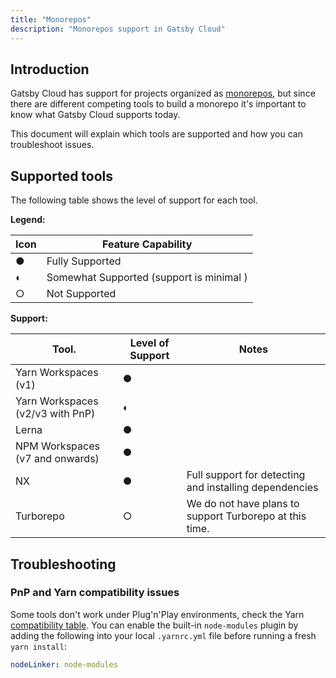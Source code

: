 ```yaml
---
title: "Monorepos"
description: "Monorepos support in Gatsby Cloud"
---
```


## Introduction

Gatsby Cloud has support for projects organized as [monorepos](https://monorepo.tools/), but since there are different competing tools to build a monorepo it's important to know what Gatsby Cloud supports today.

This document will explain which tools are supported and how you can troubleshoot issues.

## Supported tools

The following table shows the level of support for each tool.

**Legend:**

| Icon | Feature Capability                       |
| ---- | ---------------------------------------- |
| ●    | Fully Supported                          |
| ◐    | Somewhat Supported (support is minimal ) |
| ○    | Not Supported                            |

**Support:**

| Tool.                            | Level of Support | Notes                                                   |
| -------------------------------- | ---------------- | ------------------------------------------------------- |
| Yarn Workspaces (v1)             | ●                |                                                         |
| Yarn Workspaces (v2/v3 with PnP) | ◐                |                                                         |
| Lerna                            | ●                |                                                         |
| NPM Workspaces (v7 and onwards)  | ●                |                                                         |
| NX                               | ●                | Full support for detecting and installing dependencies   |
| Turborepo                        | ○                | We do not have plans to support Turborepo at this time. |

## Troubleshooting

### PnP and Yarn compatibility issues

Some tools don't work under Plug'n'Play environments, check the Yarn [compatibility table](https://yarnpkg.com/features/pnp#compatibility-table). You can enable the built-in `node-modules` plugin by adding the following into your local `.yarnrc.yml` file before running a fresh `yarn install`:

```yml
nodeLinker: node-modules
```
